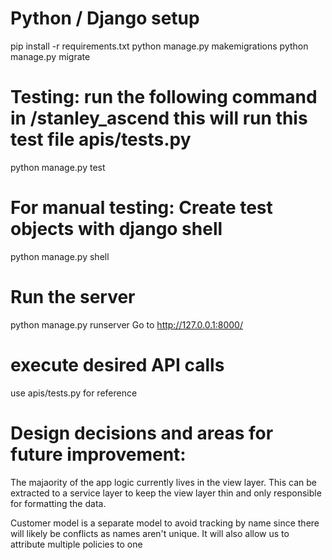 # Python / Django setup
pip install -r requirements.txt
python manage.py makemigrations
python manage.py migrate

# Testing: run the following command in /stanley_ascend this will run this test file apis/tests.py
python manage.py test

# For manual testing: Create test objects with django shell
python manage.py shell
# Run the server
python manage.py runserver
Go to http://127.0.0.1:8000/
# execute desired API calls
use apis/tests.py for reference 

# Design decisions and areas for future improvement:
The majaority of the app logic currently lives in the view layer. This can be extracted to a service layer to keep the view layer thin and only responsible for formatting the data.

Customer model is a separate model to avoid tracking by name since there will likely be conflicts as names aren't unique. It will also allow us to attribute multiple policies to one
